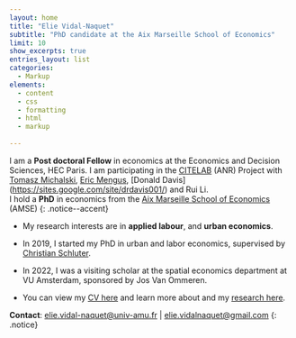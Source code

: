 ```yaml
---
layout: home
title: "Elie Vidal-Naquet"
subtitle: "PhD candidate at the Aix Marseille School of Economics"
limit: 10
show_excerpts: true
entries_layout: list
categories:
  - Markup
elements:
  - content
  - css
  - formatting
  - html
  - markup  
  
---
```

 I am a **Post doctoral Fellow** in economics at the Economics and Decision Sciences, HEC Paris.  I am participating in the [CITELAB](https://sites.google.com/hec.fr/tomasz-michalski/research/citelab-anr-project) (ANR) Project with [Tomasz Michalski](https://sites.google.com/hec.fr/tomasz-michalski/home), [Eric Mengus](https://sites.google.com/site/ericmengus/), [Donald Davis] (https://sites.google.com/site/drdavis001/) and Rui Li.  
 I hold a  **PhD** in economics from the [Aix Marseille School of Economics](https://www.amse-aixmarseille.fr/en/members/vidal-naquet) (AMSE) 
{: .notice--accent}

* My research interests are in **applied labour**, and **urban economics**.

* In 2019, I started my PhD in urban and labor economics, supervised by [Christian Schluter](https://christianschluter.github.io/).

* In 2022, I was a visiting scholar at the spatial economics department at VU Amsterdam, sponsored by Jos Van Ommeren.

* You can view my [CV here](https://elievidalnaquet.github.io/website/cv/) and learn more about and my [research here](https://elievidalnaquet.github.io/website/research/).


<i class="fa fa-envelope"></i> **Contact**: elie.vidal-naquet@univ-amu.fr | elie.vidalnaquet@gmail.com 
{: .notice}
